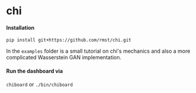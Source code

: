 # chi

#### Installation

`pip install git+https://github.com/rmst/chi.git`

In the `examples` folder is a small tutorial on chi's mechanics
and also a more complicated Wasserstein GAN implementation.

#### Run the dashboard via

`chiboard` or `./bin/chiboard`
